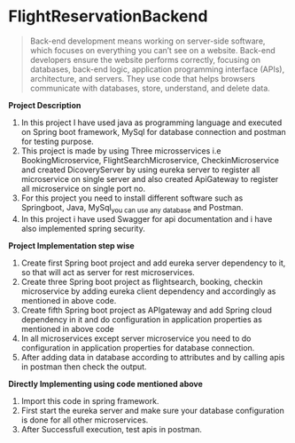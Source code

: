 # FlightReservationBackend

>Back-end development means working on server-side software, which focuses on everything you can’t see on a website. Back-end developers ensure the website performs correctly, focusing on databases, back-end logic, application programming interface (APIs), architecture, and servers. They use code that helps browsers communicate with databases, store, understand, and delete data.

**Project Description**
1) In this project I have used java as programming language and executed on Spring boot framework, MySql for database connection and postman for testing purpose. 
2) This project is made by using Three microsservices i.e BookingMicroservice, FlightSearchMicroservice, CheckinMicroservice and created DicoveryServer by using eureka server to register all microservice on single server and also created ApiGateway to register all microservice on single port no.
3) For this project you need to install different software such as Springboot, Java, MySql<sub>you can use any database</sub> and Postman.
4) In this project i have used Swagger for api documentation and i have also implemented spring security.

**Project Implementation step wise**
1) Create first Spring boot project and add eureka server dependency to it, so that will act as server for rest microservices.
2) Create three Spring boot project as flightsearch, booking, checkin microservice by adding eureka client dependency and accordingly as mentioned in above code.
3) Create fifth Spring boot project as APIgateway and add Spring cloud dependency in it and do configuration in application properties as mentioned in above code
4) In all microservices except server microservice you need to do configuration in application properties for database connection.
5) After adding data in database according to attributes and by calling apis in postman then check the output.

**Directly Implementing using code mentioned above**
1) Import this code in spring framework.
2) First start the eureka server and make sure your database configuration is done for all other microservices.
3) After Successfull execution, test apis in postman.
